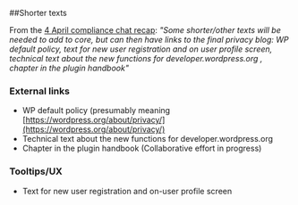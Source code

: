 ##Shorter texts

From the [4 April compliance chat recap](https://make.wordpress.org/core/2018/04/05/gdpr-compliance-chat-recap-april-4/):
*"Some shorter/other texts will be needed to add to core, but can then have links to the final privacy blog: WP default policy, text for new user registration and on user profile screen, technical text about the new functions for developer.wordpress.org , chapter in the plugin handbook"*

### External links
- WP default policy (presumably meaning [https://wordpress.org/about/privacy/](https://wordpress.org/about/privacy/)
- Technical text about the new functions for developer.wordpress.org
- Chapter in the plugin handbook (Collaborative effort in progress)

### Tooltips/UX
- Text for new user registration and on-user profile screen
